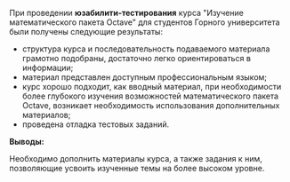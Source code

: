При проведении **юзабилити-тестирования** курса "Изучение математического пакета Octave" для студентов Горного университета были получены следующие результаты:

- структура курса и последовательность подаваемого материала грамотно подобраны, достаточно легко ориентироваться в информации;
- материал представлен доступным профессиональным языком;
- курс хорошо подходит, как вводный материал, при необходимости более глубокого изучения возможностей математического пакета Octave, возникает необходимость использования дополнительных материалов;
- проведена отладка тестовых заданий.

**Выводы:**

Необходимо дополнить материалы курса, а также задания к ним, позволяющие усвоить изученные темы на более высоком уровне.

